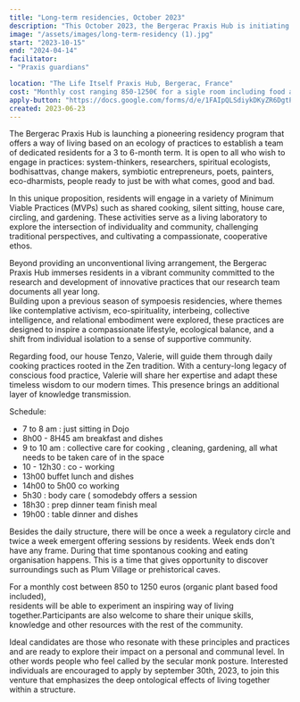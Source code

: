 ```yaml
---
title: "Long-term residencies, October 2023"
description: "This October 2023, the Bergerac Praxis Hub is initiating a long-term residency program that fuses the contemplative atmosphere of a monastery with the intellectual curiosity of a university. Designed for those drawn to engage in a posture, this  2 to 6-month residencies sits in a conscious co-living and daily care practices such as  cooking and just sitting."
image: "/assets/images/long-term-residency (1).jpg"
start: "2023-10-15"
end: "2024-04-14"
facilitator:
- "Praxis guardians" 

location: "The Life Itself Praxis Hub, Bergerac, France"
cost: "Monthly cost ranging 850-1250€ for a sigle room including food and maintenance "
apply-button: "https://docs.google.com/forms/d/e/1FAIpQLSdiykDKyZR6DgtPKeYuNePy9sWc-qkIc4BVfKBRjkFWKvFp-g/viewform"
created: 2023-06-23
---
```


The Bergerac Praxis Hub is launching a pioneering residency program that offers a way of living based on an  ecology of practices to establish a team of dedicated residents for a 3 to 6-month term. It is open to all who wish to engage in practices: 
system-thinkers, researchers, spiritual ecologists, bodhisattvas, change makers, symbiotic entrepreneurs, poets, 
painters, eco-dharmists, people ready to just be with what comes, good and bad.

In this unique proposition, residents will engage in a variety of Minimum Viable Practices (MVPs) such as shared cooking, silent sitting, house care, circling, and gardening. These activities serve as a living laboratory to explore the intersection of individuality and community, challenging traditional perspectives, and cultivating a compassionate, 
cooperative ethos.

Beyond providing an unconventional living arrangement, the Bergerac Praxis Hub immerses residents 
in a vibrant community committed to the research and development of innovative practices that our research team documents all year long.  
Building upon a previous season of sympoesis residencies, where themes like contemplative activism, 
eco-spirituality, interbeing, collective intelligence, and relational embodiment were explored, these 
practices are designed to inspire a compassionate lifestyle, ecological balance, and a shift from individual 
isolation to a sense of supportive community. 

Regarding food, our house Tenzo, Valerie, will guide them through daily cooking practices rooted in the Zen 
tradition. With a century-long legacy of conscious food practice, Valerie will share her expertise and adapt 
these timeless wisdom to our modern times. This presence brings an additional layer of knowledge transmission.

Schedule: 
- 7 to 8 am : just sitting in Dojo 
- 8h00 - 8H45 am  breakfast and dishes 
- 9 to 10 am : collective care for cooking , cleaning, gardening, all what needs to be taken care of in the space
- 10 - 12h30 : co - working
- 13h00 buffet lunch and dishes
- 14h00 to 5h00 co working
- 5h30 : body care ( somodebdy offers a session
- 18h30 : prep dinner team finish meal
- 19h00 : table dinner and dishes

Besides the daily structure, there will be once a week a regulatory circle and twice a week emergent offering sessions by residents. 
Week ends don't have any frame. During that time spontanous cooking and eating organisation happens. This is a time that gives opportunity to discover surroundings such as Plum Village or prehistorical caves. 

For a monthly cost between 850 to 1250 euros (organic plant based food included),  
residents will be able to experiment an inspiring  way of living together.Participants  are also welcome to share their unique skills, knowledge and other resources with the rest of the community. 

Ideal candidates are those who resonate with these principles and practices and are ready to explore their impact on a 
personal and communal level. In other words people who feel called by the secular monk posture. Interested individuals are encouraged to apply by september 30th, 2023, to join this 
venture that emphasizes the deep ontological effects  of living together within a structure. 
